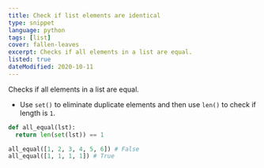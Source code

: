```yaml
---
title: Check if list elements are identical
type: snippet
language: python
tags: [list]
cover: fallen-leaves
excerpt: Checks if all elements in a list are equal.
listed: true
dateModified: 2020-10-11
---
```


Checks if all elements in a list are equal.

- Use `set()` to eliminate duplicate elements and then use `len()` to check if length is `1`.

```py
def all_equal(lst):
  return len(set(lst)) == 1

all_equal([1, 2, 3, 4, 5, 6]) # False
all_equal([1, 1, 1, 1]) # True
```

